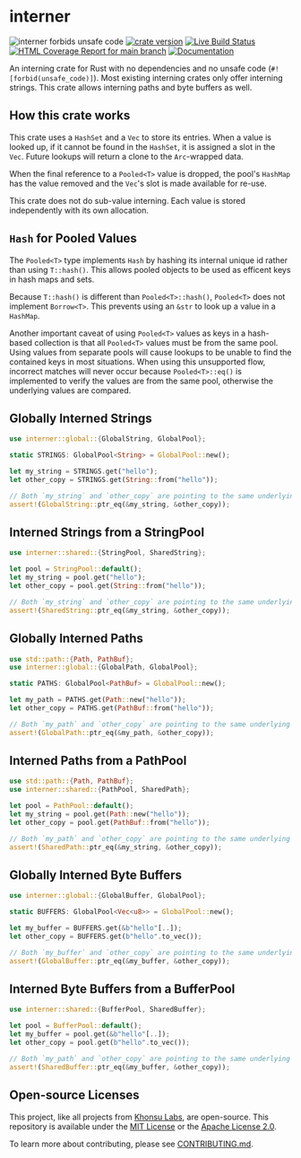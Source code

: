 # interner

![interner forbids unsafe code](https://img.shields.io/badge/unsafe-forbid-success)
[![crate version](https://img.shields.io/crates/v/interner.svg)](https://crates.io/crates/interner)
[![Live Build Status](https://img.shields.io/github/actions/workflow/status/khonsulabs/interner/tests.yml?branch=main)](https://github.com/khonsulabs/interner/actions?query=workflow:Tests)
[![HTML Coverage Report for `main` branch](https://khonsulabs.github.io/interner/coverage/badge.svg)](https://khonsulabs.github.io/interner/coverage/)
[![Documentation](https://img.shields.io/badge/docs-main-informational)](https://khonsulabs.github.io/interner/main/interner)

An interning crate for Rust with no dependencies and no unsafe code
(`#![forbid(unsafe_code)]`). Most existing interning crates only offer interning
strings. This crate allows interning paths and byte buffers as well.

## How this crate works

This crate uses a `HashSet` and a `Vec` to store its entries. When a value is
looked up, if it cannot be found in the `HashSet`, it is assigned a slot in the
`Vec`. Future lookups will return a clone to the `Arc`-wrapped data.

When the final reference to a `Pooled<T>` value is dropped, the pool's `HashMap`
has the value removed and the `Vec`'s slot is made available for re-use.

This crate does not do sub-value interning. Each value is stored independently
with its own allocation.

## `Hash` for Pooled Values

The `Pooled<T>` type implements `Hash` by hashing its internal unique id rather
than using `T::hash()`. This allows pooled objects to be used as efficent keys
in hash maps and sets.

Because `T::hash()` is different than `Pooled<T>::hash()`, `Pooled<T>` does not
implement `Borrow<T>`. This prevents using an `&str` to look up a value in a
`HashMap`.

Another important caveat of using `Pooled<T>` values as keys in a hash-based
collection is that all `Pooled<T>` values must be from the same pool. Using
values from separate pools will cause lookups to be unable to find the contained
keys in most situations. When using this unsupported flow, incorrect matches
will never occur because `Pooled<T>::eq()` is implemented to verify the values
are from the same pool, otherwise the underlying values are compared.

## Globally Interned Strings

```rust
use interner::global::{GlobalString, GlobalPool};

static STRINGS: GlobalPool<String> = GlobalPool::new();

let my_string = STRINGS.get("hello");
let other_copy = STRINGS.get(String::from("hello"));

// Both `my_string` and `other_copy` are pointing to the same underlying string.
assert!(GlobalString::ptr_eq(&my_string, &other_copy));
```

## Interned Strings from a StringPool

```rust
use interner::shared::{StringPool, SharedString};

let pool = StringPool::default();
let my_string = pool.get("hello");
let other_copy = pool.get(String::from("hello"));

// Both `my_string` and `other_copy` are pointing to the same underlying string.
assert!(SharedString::ptr_eq(&my_string, &other_copy));
```

## Globally Interned Paths

```rust
use std::path::{Path, PathBuf};
use interner::global::{GlobalPath, GlobalPool};

static PATHS: GlobalPool<PathBuf> = GlobalPool::new();

let my_path = PATHS.get(Path::new("hello"));
let other_copy = PATHS.get(PathBuf::from("hello"));

// Both `my_path` and `other_copy` are pointing to the same underlying path.
assert!(GlobalPath::ptr_eq(&my_path, &other_copy));
```

## Interned Paths from a PathPool

```rust
use std::path::{Path, PathBuf};
use interner::shared::{PathPool, SharedPath};

let pool = PathPool::default();
let my_string = pool.get(Path::new("hello"));
let other_copy = pool.get(PathBuf::from("hello"));

// Both `my_path` and `other_copy` are pointing to the same underlying path.
assert!(SharedPath::ptr_eq(&my_string, &other_copy));
```

## Globally Interned Byte Buffers

```rust
use interner::global::{GlobalBuffer, GlobalPool};

static BUFFERS: GlobalPool<Vec<u8>> = GlobalPool::new();

let my_buffer = BUFFERS.get(&b"hello"[..]);
let other_copy = BUFFERS.get(b"hello".to_vec());

// Both `my_buffer` and `other_copy` are pointing to the same underlying path.
assert!(GlobalBuffer::ptr_eq(&my_buffer, &other_copy));
```

## Interned Byte Buffers from a BufferPool

```rust
use interner::shared::{BufferPool, SharedBuffer};

let pool = BufferPool::default();
let my_buffer = pool.get(&b"hello"[..]);
let other_copy = pool.get(b"hello".to_vec());

// Both `my_path` and `other_copy` are pointing to the same underlying path.
assert!(SharedBuffer::ptr_eq(&my_buffer, &other_copy));
```

## Open-source Licenses

This project, like all projects from [Khonsu Labs](https://khonsulabs.com/), are
open-source. This repository is available under the [MIT License](./LICENSE-MIT)
or the [Apache License 2.0](./LICENSE-APACHE).

To learn more about contributing, please see [CONTRIBUTING.md](./CONTRIBUTING.md).
